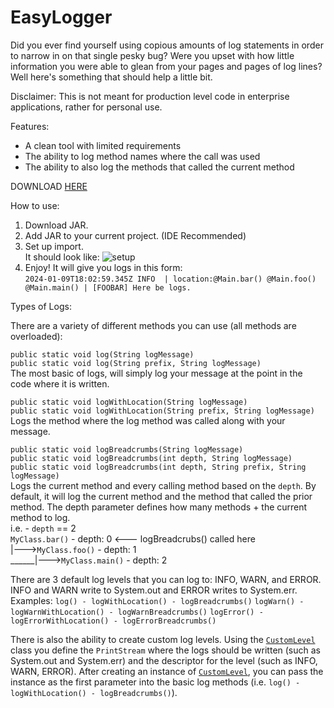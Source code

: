 # EasyLogger
Did you ever find yourself using copious amounts of log statements in order to narrow in on that single pesky bug? Were you upset with how little information you were able to glean from your pages and pages of log lines? Well here's something that should help a little bit. 

Disclaimer: This is not meant for production level code in enterprise applications, rather for personal use. 

Features:
* A clean tool with limited requirements
* The ability to log method names where the call was used
* The ability to also log the methods that called the current method

DOWNLOAD [HERE](https://github.com/eric-d-setter/EasyLogger/releases) 

How to use:

1. Download JAR.
2. Add JAR to your current project. (IDE Recommended)
3. Set up import. <br>
   It should look like:
   ![setup](https://github.com/eric-dybsetter/EasyLogger/assets/152906974/db0ae4f3-3310-4061-8e48-8d572cae49ba)
4. Enjoy!
   It will give you logs in this form: <br>
   `2024-01-09T18:02:59.345Z INFO  | location:@Main.bar() @Main.foo() @Main.main() | [FOOBAR] Here be logs.`

Types of Logs:

There are a variety of different methods you can use (all methods are overloaded):

`public static void log(String logMessage)`<br>
`public static void log(String prefix, String logMessage)`<br>
The most basic of logs, will simply log your message at the point in the code where it is written.

`public static void logWithLocation(String logMessage)`<br>
`public static void logWithLocation(String prefix, String logMessage)`<br>
Logs the method where the log method was called along with your message.

`public static void logBreadcrumbs(String logMessage)`<br>
`public static void logBreadcrumbs(int depth, String logMessage)`<br>
`public static void logBreadcrumbs(int depth, String prefix, String logMessage)`<br>
Logs the current method and every calling method based on the `depth`. By default, it will log the current method and the method that called the prior method. The depth parameter defines how many methods + the current method to log.
<br>i.e. - `depth` == 2
<br>`MyClass.bar()` - depth: 0 <--- logBreadcrubs() called here
<br> |--->`MyClass.foo()` - depth: 1
<br> ______|--->`MyClass.main()` - depth: 2      

There are 3 default log levels that you can log to: INFO, WARN, and ERROR. INFO and WARN write to System.out and ERROR writes to System.err. <br>
Examples: `log() - logWithLocation() - logBreadcrumbs()` `logWarn() - logWarnWithLocation() - logWarnBreadcrumbs()` `logError() - logErrorWithLocation() - logErrorBreadcrumbs()`<br>

There is also the ability to create custom log levels. Using the [`CustomLevel`](https://github.com/eric-d-setter/EasyLogger/blob/main/EasyLogger/src/com/easylogger/log/CustomLevel.java) class you define the `PrintStream` where the logs should be written (such as System.out and System.err) and the descriptor for the level (such as INFO, WARN, ERROR). After creating an instance of [`CustomLevel`](https://github.com/eric-d-setter/EasyLogger/blob/main/EasyLogger/src/com/easylogger/log/CustomLevel.java), you can pass the instance as the first parameter into the basic log methods (i.e. `log() - logWithLocation() - logBreadcrumbs()`).